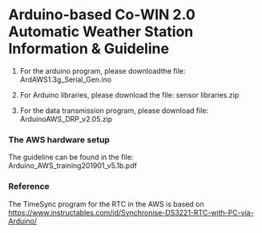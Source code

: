Arduino-based Co-WIN 2.0 Automatic Weather Station Information & Guideline
==========================================================================

1. For the arduino program, please downloadthe file: ArdAWS1.3g_Serial_Gen.ino

2. For Arduino libraries, please download the file: sensor libraries.zip

3. For the data transmission program, please download file: ArduinoAWS_DRP_v2.05.zip


### The AWS hardware setup 
The guideline can be found in the file: Arduino_AWS_training201901_v5.1b.pdf


### Reference
The TimeSync program for the RTC in the AWS is based on https://www.instructables.com/id/Synchronise-DS3221-RTC-with-PC-via-Arduino/

